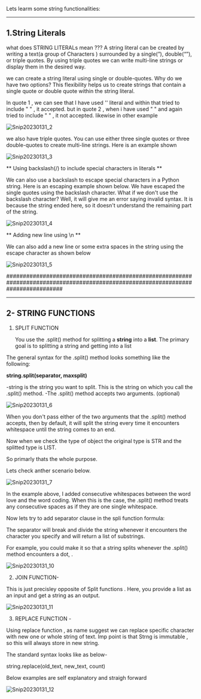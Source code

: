 Lets learm some string functionalities:

-------------------------------------------
1.String Literals
-------------------------------------------

what does STRING LITERALs mean ??? 
A string literal can be created by writing a text(a group of Characters ) surrounded by a single(”), double(“”), or triple quotes.  By using triple quotes we can write multi-line strings or display them in the desired way. 

we can create a string literal using single or double-quotes. Why do we have two options? 
This flexibility helps us to create strings that contain a single quote or double quote within the string literal. 

In quote 1 , we can see that I have used '' literal and within that tried to include " " , it accepted.
but in quote 2 , when i have used " " and again tried to include " " , it not accepted. 
likewise in other example

![Snip20230131_2](https://user-images.githubusercontent.com/93876736/215753667-abda3fa1-7189-42e3-88a8-e795e095766c.png)




we also have triple quotes. You can use either three single quotes or three double-quotes to create multi-line strings. Here is an example shown 

![Snip20230131_3](https://user-images.githubusercontent.com/93876736/215755766-8f1c2de7-77a9-46cd-ac0f-039ae3cd1034.png)


** Using backslash(/) to include special characters in literals **

We can also use a backslash to escape special characters in a Python string. Here is an escaping example shown below. We have escaped the single quotes using the backslash character. 
What if we don't use the backslash character? Well, it will give me an error saying invalid syntax. It is because the string ended here, so it doesn't understand the remaining part of the string.



![Snip20230131_4](https://user-images.githubusercontent.com/93876736/215756439-c976035a-2916-457d-b69d-72dd6be0ed83.png)


** Adding new line using \n **

We can also add a new line or some extra spaces in the string using the escape character as shown below

![Snip20230131_5](https://user-images.githubusercontent.com/93876736/215758255-cfd8ccfc-596f-4fb4-9247-bff743093a55.png)

#################################################################################################################################

-----------------
2- STRING FUNCTIONS
-----------------

1) SPLIT FUNCTION

   You use the .split() method for splitting a **string** into a **list**. The primary goal is to splitting a string and getting into a list

The general syntax for the .split() method looks something like the following:

**string.split(separator, maxsplit)**


-string is the string you want to split. This is the string on which you call the .split() method.
-The .split() method accepts two arguments. (optional)





![Snip20230131_6](https://user-images.githubusercontent.com/93876736/215760231-1cf5e7e4-a89c-47c5-a6fa-4548740fafae.png)


When you don't pass either of the two arguments that the .split() method accepts, then by default, it will split the string every time it encounters whitespace until the string comes to an end.

Now when we check the type of object the original type is STR and the splitted type is LIST.

So primarly thats the whole purpose.

Lets check anther scenario below.

![Snip20230131_7](https://user-images.githubusercontent.com/93876736/215761912-4ad83238-47da-465f-baa2-f8702e0afe15.png)


In the example above, I added consecutive whitespaces between the word love and the word coding. When this is the case, the .split() method treats any consecutive spaces as if they are one single whitespace.

Now lets try to add separator clause in the spli function formula:

The separator will break and divide the string whenever it encounters the character you specify and will return a list of substrings.

For example, you could make it so that a string splits whenever the .split() method encounters a dot, .

![Snip20230131_10](https://user-images.githubusercontent.com/93876736/215763542-d22ba6cd-8a13-4951-808b-9c7d3a0ab85e.png)

2) JOIN FUNCTION-

This is just precisley opposite of Split functions . Here, you provide a list as an input and get a string as an output.

![Snip20230131_11](https://user-images.githubusercontent.com/93876736/215766366-7ed1ff66-44d4-4d1f-98ce-bba0eb3a4f71.png)


3) REPLACE FUNCTION -

 Using replace function , as name suggest we can replace specific  character with new one or whole string of text. 
 Imp point is that Strng is immutable , so this will always store in new string.
 
 The standard syntax looks like as below-

string.replace(old_text, new_text, count)

Below examples are self explanatory and straigh forward 
 
 
 ![Snip20230131_12](https://user-images.githubusercontent.com/93876736/215774226-012417e0-3865-4ca0-a5b2-3d87dd3bead2.png)

 











